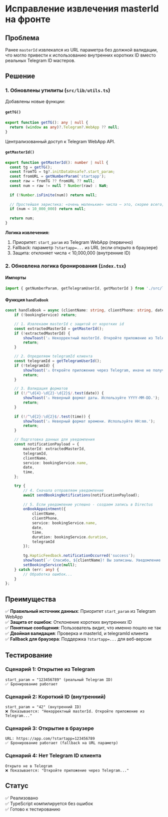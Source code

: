 # Исправление извлечения masterId на фронте

## Проблема
Ранее `masterId` извлекался из URL параметра без должной валидации, что могло привести к использованию внутренних коротких ID вместо реальных Telegram ID мастеров.

## Решение

### 1. Обновлены утилиты (`src/lib/utils.ts`)

Добавлены новые функции:

#### `getTG()`
```typescript
export function getTG(): any | null {
  return (window as any)?.Telegram?.WebApp ?? null;
}
```
Централизованный доступ к Telegram WebApp API.

#### `getMasterId()`
```typescript
export function getMasterId(): number | null {
  const tg = getTG();
  const fromTG = tg?.initDataUnsafe?.start_param;
  const fromURL = getNumberParam('startapp');
  const raw = fromTG ?? fromURL ?? null;
  const num = raw != null ? Number(raw) : NaN;
  
  if (!Number.isFinite(num)) return null;
  
  // Простейшая эвристика: «очень маленькие» числа — это, скорее всего, внутренние id
  if (num < 10_000_000) return null;
  
  return num;
}
```

**Логика извлечения:**
1. Приоритет: `start_param` из Telegram WebApp (первично)
2. Fallback: параметр `?startapp=...` из URL (если открыто в браузере)
3. Защита: отклоняет числа < 10,000,000 (внутренние ID)

### 2. Обновлена логика бронирования (`index.tsx`)

#### Импорты
```typescript
import { getNumberParam, getTelegramUserId, getMasterId } from './src/lib/utils';
```

#### Функция `handleBook`
```typescript
const handleBook = async (clientName: string, clientPhone: string, date: string, time: string) => {
    if (!bookingService) return;

    // 1. Извлекаем masterId с защитой от коротких id
    const extractedMasterId = getMasterId();
    if (!extractedMasterId) {
        showToast('⚠️ Некорректный masterId. Откройте приложение из Telegram или используйте ссылку мастера.');
        return;
    }

    // 2. Определяем telegramId клиента
    const telegramId = getTelegramUserId();
    if (!telegramId) {
        showToast('⚠️ Откройте приложение через Telegram, иначе не получится определить ваш Telegram ID.');
        return;
    }

    // 3. Валидация форматов
    if (!/^\d{4}-\d{2}-\d{2}$/.test(date)) {
        showToast('⚠️ Неверный формат даты. Используйте YYYY-MM-DD.');
        return;
    }
    
    if (!/^\d{2}:\d{2}$/.test(time)) {
        showToast('⚠️ Неверный формат времени. Используйте HH:mm.');
        return;
    }

    // Подготовка данных для уведомления
    const notificationPayload = {
        masterId: extractedMasterId,
        telegramId,
        clientName,
        service: bookingService.name,
        date,
        time,
    };

    try {
        // 4. Сначала отправляем уведомление
        await sendBookingNotifications(notificationPayload);
        
        // 5. Если уведомление успешно - создаем запись в Directus
        onBookAppointment({ 
            clientName, 
            clientPhone, 
            service: bookingService.name, 
            date, 
            time, 
            duration: bookingService.duration, 
            telegramId 
        });
        
        tg.HapticFeedback.notificationOccurred('success');
        showToast(`✅ Спасибо, ${clientName}! Вы записаны. Уведомление отправлено.`);
        setBookingService(null);
    } catch (err: any) {
        // Обработка ошибок...
    }
};
```

## Преимущества

✅ **Правильный источник данных**: Приоритет `start_param` из Telegram WebApp  
✅ **Защита от ошибок**: Отклонение коротких внутренних ID  
✅ **Понятные сообщения**: Пользователь видит, что именно пошло не так  
✅ **Двойная валидация**: Проверка и masterId, и telegramId клиента  
✅ **Fallback для браузера**: Поддержка `?startapp=...` для веб-версии  

## Тестирование

### Сценарий 1: Открытие из Telegram
```
start_param = "123456789" (реальный Telegram ID)
✅ Бронирование работает
```

### Сценарий 2: Короткий ID (внутренний)
```
start_param = "42" (внутренний ID)
❌ Показывается: "Некорректный masterId. Откройте приложение из Telegram..."
```

### Сценарий 3: Открытие в браузере
```
URL: https://app.com/?startapp=123456789
✅ Бронирование работает (fallback на URL параметр)
```

### Сценарий 4: Нет Telegram ID клиента
```
Открыто не в Telegram
❌ Показывается: "Откройте приложение через Telegram..."
```

## Статус
✅ Реализовано  
✅ TypeScript компилируется без ошибок  
✅ Готово к тестированию
